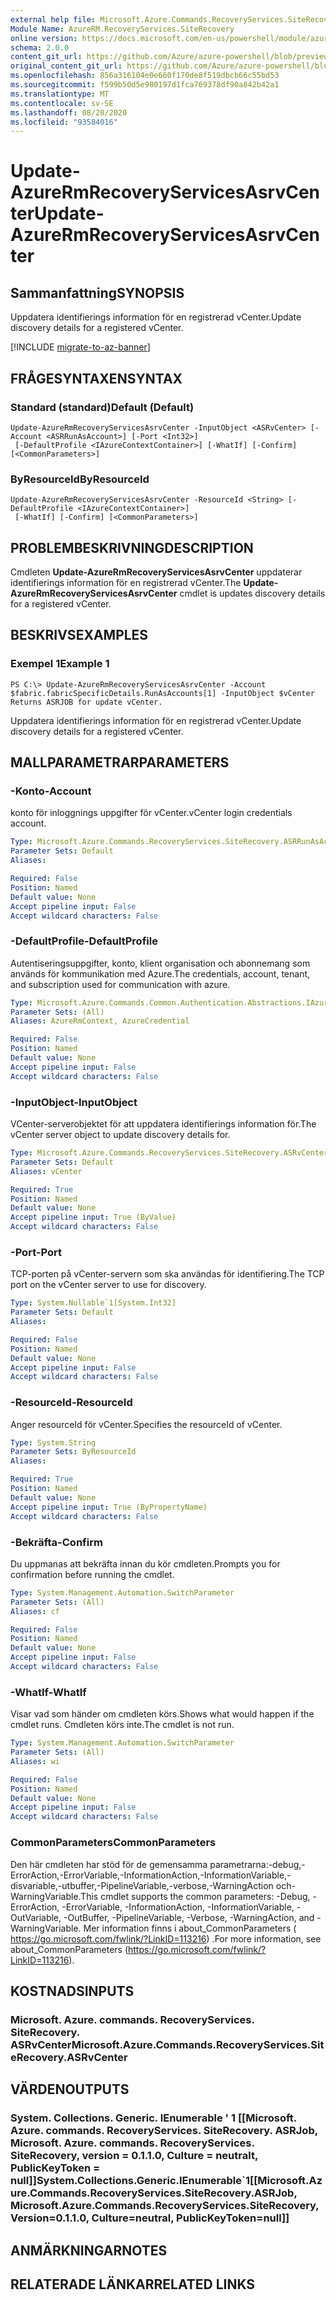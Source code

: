 ```yaml
---
external help file: Microsoft.Azure.Commands.RecoveryServices.SiteRecovery.dll-Help.xml
Module Name: AzureRM.RecoveryServices.SiteRecovery
online version: https://docs.microsoft.com/en-us/powershell/module/azurerm.recoveryservices.siterecovery/update-azurermrecoveryservicesasrvcenter
schema: 2.0.0
content_git_url: https://github.com/Azure/azure-powershell/blob/preview/src/ResourceManager/RecoveryServices/Commands.RecoveryServices.SiteRecovery/help/Update-AzureRmRecoveryServicesAsrVCenter.md
original_content_git_url: https://github.com/Azure/azure-powershell/blob/preview/src/ResourceManager/RecoveryServices/Commands.RecoveryServices.SiteRecovery/help/Update-AzureRmRecoveryServicesAsrVCenter.md
ms.openlocfilehash: 856a316104e0e660f170de8f519dbcb66c55bd53
ms.sourcegitcommit: f599b50d5e980197d1fca769378df90a842b42a1
ms.translationtype: MT
ms.contentlocale: sv-SE
ms.lasthandoff: 08/20/2020
ms.locfileid: "93584016"
---
```

# <span data-ttu-id="84d1d-101">Update-AzureRmRecoveryServicesAsrvCenter</span><span class="sxs-lookup"><span data-stu-id="84d1d-101">Update-AzureRmRecoveryServicesAsrvCenter</span></span>

## <span data-ttu-id="84d1d-102">Sammanfattning</span><span class="sxs-lookup"><span data-stu-id="84d1d-102">SYNOPSIS</span></span>
<span data-ttu-id="84d1d-103">Uppdatera identifierings information för en registrerad vCenter.</span><span class="sxs-lookup"><span data-stu-id="84d1d-103">Update discovery details for a registered vCenter.</span></span>

[!INCLUDE [migrate-to-az-banner](../../includes/migrate-to-az-banner.md)]

## <span data-ttu-id="84d1d-104">FRÅGESYNTAXEN</span><span class="sxs-lookup"><span data-stu-id="84d1d-104">SYNTAX</span></span>

### <span data-ttu-id="84d1d-105">Standard (standard)</span><span class="sxs-lookup"><span data-stu-id="84d1d-105">Default (Default)</span></span>
```
Update-AzureRmRecoveryServicesAsrvCenter -InputObject <ASRvCenter> [-Account <ASRRunAsAccount>] [-Port <Int32>]
 [-DefaultProfile <IAzureContextContainer>] [-WhatIf] [-Confirm] [<CommonParameters>]
```

### <span data-ttu-id="84d1d-106">ByResourceId</span><span class="sxs-lookup"><span data-stu-id="84d1d-106">ByResourceId</span></span>
```
Update-AzureRmRecoveryServicesAsrvCenter -ResourceId <String> [-DefaultProfile <IAzureContextContainer>]
 [-WhatIf] [-Confirm] [<CommonParameters>]
```

## <span data-ttu-id="84d1d-107">PROBLEMBESKRIVNING</span><span class="sxs-lookup"><span data-stu-id="84d1d-107">DESCRIPTION</span></span>
<span data-ttu-id="84d1d-108">Cmdleten **Update-AzureRmRecoveryServicesAsrvCenter** uppdaterar identifierings information för en registrerad vCenter.</span><span class="sxs-lookup"><span data-stu-id="84d1d-108">The **Update-AzureRmRecoveryServicesAsrvCenter** cmdlet is updates discovery details for a registered vCenter.</span></span>

## <span data-ttu-id="84d1d-109">BESKRIVS</span><span class="sxs-lookup"><span data-stu-id="84d1d-109">EXAMPLES</span></span>

### <span data-ttu-id="84d1d-110">Exempel 1</span><span class="sxs-lookup"><span data-stu-id="84d1d-110">Example 1</span></span>
```
PS C:\> Update-AzureRmRecoveryServicesAsrvCenter -Account $fabric.fabricSpecificDetails.RunAsAccounts[1] -InputObject $vCenter
Returns ASRJOB for update vCenter.
```

<span data-ttu-id="84d1d-111">Uppdatera identifierings information för en registrerad vCenter.</span><span class="sxs-lookup"><span data-stu-id="84d1d-111">Update discovery details for a registered vCenter.</span></span>

## <span data-ttu-id="84d1d-112">MALLPARAMETRAR</span><span class="sxs-lookup"><span data-stu-id="84d1d-112">PARAMETERS</span></span>

### <span data-ttu-id="84d1d-113">-Konto</span><span class="sxs-lookup"><span data-stu-id="84d1d-113">-Account</span></span>
<span data-ttu-id="84d1d-114">konto för inloggnings uppgifter för vCenter.</span><span class="sxs-lookup"><span data-stu-id="84d1d-114">vCenter login credentials account.</span></span>

```yaml
Type: Microsoft.Azure.Commands.RecoveryServices.SiteRecovery.ASRRunAsAccount
Parameter Sets: Default
Aliases:

Required: False
Position: Named
Default value: None
Accept pipeline input: False
Accept wildcard characters: False
```

### <span data-ttu-id="84d1d-115">-DefaultProfile</span><span class="sxs-lookup"><span data-stu-id="84d1d-115">-DefaultProfile</span></span>
<span data-ttu-id="84d1d-116">Autentiseringsuppgifter, konto, klient organisation och abonnemang som används för kommunikation med Azure.</span><span class="sxs-lookup"><span data-stu-id="84d1d-116">The credentials, account, tenant, and subscription used for communication with azure.</span></span>

```yaml
Type: Microsoft.Azure.Commands.Common.Authentication.Abstractions.IAzureContextContainer
Parameter Sets: (All)
Aliases: AzureRmContext, AzureCredential

Required: False
Position: Named
Default value: None
Accept pipeline input: False
Accept wildcard characters: False
```

### <span data-ttu-id="84d1d-117">-InputObject</span><span class="sxs-lookup"><span data-stu-id="84d1d-117">-InputObject</span></span>
<span data-ttu-id="84d1d-118">VCenter-serverobjektet för att uppdatera identifierings information för.</span><span class="sxs-lookup"><span data-stu-id="84d1d-118">The vCenter server object to update discovery details for.</span></span>

```yaml
Type: Microsoft.Azure.Commands.RecoveryServices.SiteRecovery.ASRvCenter
Parameter Sets: Default
Aliases: vCenter

Required: True
Position: Named
Default value: None
Accept pipeline input: True (ByValue)
Accept wildcard characters: False
```

### <span data-ttu-id="84d1d-119">-Port</span><span class="sxs-lookup"><span data-stu-id="84d1d-119">-Port</span></span>
<span data-ttu-id="84d1d-120">TCP-porten på vCenter-servern som ska användas för identifiering.</span><span class="sxs-lookup"><span data-stu-id="84d1d-120">The TCP port on the vCenter server to use for discovery.</span></span>

```yaml
Type: System.Nullable`1[System.Int32]
Parameter Sets: Default
Aliases:

Required: False
Position: Named
Default value: None
Accept pipeline input: False
Accept wildcard characters: False
```

### <span data-ttu-id="84d1d-121">-ResourceId</span><span class="sxs-lookup"><span data-stu-id="84d1d-121">-ResourceId</span></span>
<span data-ttu-id="84d1d-122">Anger resourceId för vCenter.</span><span class="sxs-lookup"><span data-stu-id="84d1d-122">Specifies the resourceId of vCenter.</span></span>

```yaml
Type: System.String
Parameter Sets: ByResourceId
Aliases:

Required: True
Position: Named
Default value: None
Accept pipeline input: True (ByPropertyName)
Accept wildcard characters: False
```

### <span data-ttu-id="84d1d-123">-Bekräfta</span><span class="sxs-lookup"><span data-stu-id="84d1d-123">-Confirm</span></span>
<span data-ttu-id="84d1d-124">Du uppmanas att bekräfta innan du kör cmdleten.</span><span class="sxs-lookup"><span data-stu-id="84d1d-124">Prompts you for confirmation before running the cmdlet.</span></span>

```yaml
Type: System.Management.Automation.SwitchParameter
Parameter Sets: (All)
Aliases: cf

Required: False
Position: Named
Default value: None
Accept pipeline input: False
Accept wildcard characters: False
```

### <span data-ttu-id="84d1d-125">-WhatIf</span><span class="sxs-lookup"><span data-stu-id="84d1d-125">-WhatIf</span></span>
<span data-ttu-id="84d1d-126">Visar vad som händer om cmdleten körs.</span><span class="sxs-lookup"><span data-stu-id="84d1d-126">Shows what would happen if the cmdlet runs.</span></span>
<span data-ttu-id="84d1d-127">Cmdleten körs inte.</span><span class="sxs-lookup"><span data-stu-id="84d1d-127">The cmdlet is not run.</span></span>

```yaml
Type: System.Management.Automation.SwitchParameter
Parameter Sets: (All)
Aliases: wi

Required: False
Position: Named
Default value: None
Accept pipeline input: False
Accept wildcard characters: False
```

### <span data-ttu-id="84d1d-128">CommonParameters</span><span class="sxs-lookup"><span data-stu-id="84d1d-128">CommonParameters</span></span>
<span data-ttu-id="84d1d-129">Den här cmdleten har stöd för de gemensamma parametrarna:-debug,-ErrorAction,-ErrorVariable,-InformationAction,-InformationVariable,-disvariable,-utbuffer,-PipelineVariable,-verbose,-WarningAction och-WarningVariable.</span><span class="sxs-lookup"><span data-stu-id="84d1d-129">This cmdlet supports the common parameters: -Debug, -ErrorAction, -ErrorVariable, -InformationAction, -InformationVariable, -OutVariable, -OutBuffer, -PipelineVariable, -Verbose, -WarningAction, and -WarningVariable.</span></span> <span data-ttu-id="84d1d-130">Mer information finns i about_CommonParameters ( https://go.microsoft.com/fwlink/?LinkID=113216) .</span><span class="sxs-lookup"><span data-stu-id="84d1d-130">For more information, see about_CommonParameters (https://go.microsoft.com/fwlink/?LinkID=113216).</span></span>

## <span data-ttu-id="84d1d-131">KOSTNADS</span><span class="sxs-lookup"><span data-stu-id="84d1d-131">INPUTS</span></span>

### <span data-ttu-id="84d1d-132">Microsoft. Azure. commands. RecoveryServices. SiteRecovery. ASRvCenter</span><span class="sxs-lookup"><span data-stu-id="84d1d-132">Microsoft.Azure.Commands.RecoveryServices.SiteRecovery.ASRvCenter</span></span>

## <span data-ttu-id="84d1d-133">VÄRDEN</span><span class="sxs-lookup"><span data-stu-id="84d1d-133">OUTPUTS</span></span>

### <span data-ttu-id="84d1d-134">System. Collections. Generic. IEnumerable ' 1 [[Microsoft. Azure. commands. RecoveryServices. SiteRecovery. ASRJob, Microsoft. Azure. commands. RecoveryServices. SiteRecovery, version = 0.1.1.0, Culture = neutralt, PublicKeyToken = null]]</span><span class="sxs-lookup"><span data-stu-id="84d1d-134">System.Collections.Generic.IEnumerable\`1[[Microsoft.Azure.Commands.RecoveryServices.SiteRecovery.ASRJob, Microsoft.Azure.Commands.RecoveryServices.SiteRecovery, Version=0.1.1.0, Culture=neutral, PublicKeyToken=null]]</span></span>

## <span data-ttu-id="84d1d-135">ANMÄRKNINGAR</span><span class="sxs-lookup"><span data-stu-id="84d1d-135">NOTES</span></span>

## <span data-ttu-id="84d1d-136">RELATERADE LÄNKAR</span><span class="sxs-lookup"><span data-stu-id="84d1d-136">RELATED LINKS</span></span>
